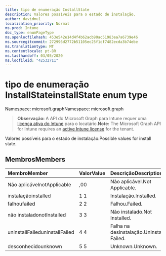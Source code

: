 ```yaml
---
title: tipo de enumeração InstallState
description: Valores possíveis para o estado de instalação.
author: davidmu1
localization_priority: Normal
ms.prod: Intune
doc_type: enumPageType
ms.openlocfilehash: 453e542e14d4f4b62acb90ac51983ea7a6739e46
ms.sourcegitcommit: 272996d2772b51105ec25f1cf7482ecda3b74ebe
ms.translationtype: MT
ms.contentlocale: pt-BR
ms.lasthandoff: 03/05/2020
ms.locfileid: "42532711"
---
```

# <a name="installstate-enum-type"></a><span data-ttu-id="a833f-103">tipo de enumeração InstallState</span><span class="sxs-lookup"><span data-stu-id="a833f-103">installState enum type</span></span>

<span data-ttu-id="a833f-104">Namespace: microsoft.graph</span><span class="sxs-lookup"><span data-stu-id="a833f-104">Namespace: microsoft.graph</span></span>

> <span data-ttu-id="a833f-105">**Observação:** A API do Microsoft Graph para Intune requer uma [licença ativa do Intune](https://go.microsoft.com/fwlink/?linkid=839381) para o locatário.</span><span class="sxs-lookup"><span data-stu-id="a833f-105">**Note:** The Microsoft Graph API for Intune requires an [active Intune license](https://go.microsoft.com/fwlink/?linkid=839381) for the tenant.</span></span>

<span data-ttu-id="a833f-106">Valores possíveis para o estado de instalação.</span><span class="sxs-lookup"><span data-stu-id="a833f-106">Possible values for install state.</span></span>

## <a name="members"></a><span data-ttu-id="a833f-107">Membros</span><span class="sxs-lookup"><span data-stu-id="a833f-107">Members</span></span>
|<span data-ttu-id="a833f-108">Membro</span><span class="sxs-lookup"><span data-stu-id="a833f-108">Member</span></span>|<span data-ttu-id="a833f-109">Valor</span><span class="sxs-lookup"><span data-stu-id="a833f-109">Value</span></span>|<span data-ttu-id="a833f-110">Descrição</span><span class="sxs-lookup"><span data-stu-id="a833f-110">Description</span></span>|
|:---|:---|:---|
|<span data-ttu-id="a833f-111">Não aplicável</span><span class="sxs-lookup"><span data-stu-id="a833f-111">notApplicable</span></span>|<span data-ttu-id="a833f-112">,0</span><span class="sxs-lookup"><span data-stu-id="a833f-112">0</span></span>|<span data-ttu-id="a833f-113">Não aplicável.</span><span class="sxs-lookup"><span data-stu-id="a833f-113">Not Applicable.</span></span>|
|<span data-ttu-id="a833f-114">instalação</span><span class="sxs-lookup"><span data-stu-id="a833f-114">installed</span></span>|<span data-ttu-id="a833f-115">1 </span><span class="sxs-lookup"><span data-stu-id="a833f-115">1</span></span>|<span data-ttu-id="a833f-116">Instalação.</span><span class="sxs-lookup"><span data-stu-id="a833f-116">Installed.</span></span>|
|<span data-ttu-id="a833f-117">falhou</span><span class="sxs-lookup"><span data-stu-id="a833f-117">failed</span></span>|<span data-ttu-id="a833f-118">2 </span><span class="sxs-lookup"><span data-stu-id="a833f-118">2</span></span>|<span data-ttu-id="a833f-119">Falhou.</span><span class="sxs-lookup"><span data-stu-id="a833f-119">Failed.</span></span>|
|<span data-ttu-id="a833f-120">não instalado</span><span class="sxs-lookup"><span data-stu-id="a833f-120">notInstalled</span></span>|<span data-ttu-id="a833f-121">3 </span><span class="sxs-lookup"><span data-stu-id="a833f-121">3</span></span>|<span data-ttu-id="a833f-122">Não instalado.</span><span class="sxs-lookup"><span data-stu-id="a833f-122">Not Installed.</span></span>|
|<span data-ttu-id="a833f-123">uninstallFailed</span><span class="sxs-lookup"><span data-stu-id="a833f-123">uninstallFailed</span></span>|<span data-ttu-id="a833f-124">4 </span><span class="sxs-lookup"><span data-stu-id="a833f-124">4</span></span>|<span data-ttu-id="a833f-125">Falha na desinstalação.</span><span class="sxs-lookup"><span data-stu-id="a833f-125">Uninstall Failed.</span></span>|
|<span data-ttu-id="a833f-126">desconhecido</span><span class="sxs-lookup"><span data-stu-id="a833f-126">unknown</span></span>|<span data-ttu-id="a833f-127">5 </span><span class="sxs-lookup"><span data-stu-id="a833f-127">5</span></span>|<span data-ttu-id="a833f-128">Unknown.</span><span class="sxs-lookup"><span data-stu-id="a833f-128">Unknown.</span></span>|




